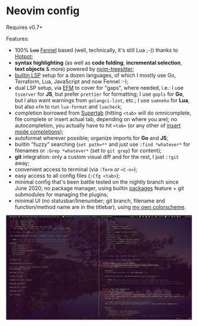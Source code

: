 # Neovim config

Requires v0.7+

Features:

- 100% ~~Lua~~ [Fennel](https://fennel-lang.org) based (well, technically, it's still Lua ;-))
  thanks to [Hotpot](https://github.com/rktjmp/hotpot.nvim);
- **syntax highlighting** (as well as **code folding**, **incremental selection**, **text objects** & more)
  powered by [nvim-treesitter](https://github.com/nvim-treesitter/nvim-treesitter);
- [builtin LSP](https://neovim.io/doc/user/lsp.html) setup for a dozen languages, of which I mostly use Go,
  Terraform, Lua, JavaScript and now Fennel :-);
- dual LSP setup, via [EFM](https://github.com/mattn/efm-langserver) to cover for "gaps", where needed,
  i.e.: I use `tsserver` for **JS**, but prefer `prettier` for formatting; I use `gopls` for **Go**, but I also
  want warnings from `golangci-lint`, etc.; I use `sumneko` for **Lua**, but also `efm` to run `lua-format` and
  `luacheck`;
- completion borrowed from [Supertab](https://vim.fandom.com/wiki/Smart_mapping_for_tab_completion)
  (hitting `<tab>` will do omnicomplete, file complete or insert actual tab, depending on where you are);
  no autocompletion, you actually have to hit `<tab>` (or any other of
  [insert mode completions](https://neovim.io/doc/user/insert.html#ins-completion));
- autoformat wherever possible; organize imports for **Go** and **JS**;
- builtin "fuzzy" searching (`set path=**` and just use `:find *whatever*` for filenames or `:Grep *whatever*`
  (set to `git grep`) for content);
- **git** integration: only a custom visual diff and for the rest, I just `:!git` away;
- convenient access to terminal (via `:Term` or `<C-n>`);
- easy access to all config files (`:Cfg <tab>`);
- minimal config that's been battle tested on the nightly branch since June 2020;
  no package manager, using builtin [packages](https://neovim.io/doc/user/repeat.html#packages) feature +
  git submodules for managing the plugins;
- minimal UI (no statusbar/linenumber; git branch, filename and function/method name are in the titlebar),
  using [my own colorscheme](https://github.com/alexaandru/froggy).

![Nvim](nvim.png)

